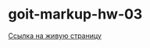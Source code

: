 # goit-markup-hw-03

<a href="https://alexgural1004.github.io/goit-markup-hw-03/" > Ссылка на живую страницу</a>

